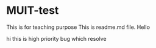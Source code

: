 # MUIT-test
This is for teaching purpose
This is readme.md file.
Hello 


hi this is high priority bug which resolve

